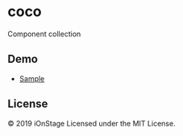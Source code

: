 # coco

Component collection

## Demo

- [Sample](https://www.ionstage.org/coco/)

## License

&copy; 2019 iOnStage
Licensed under the MIT License.
